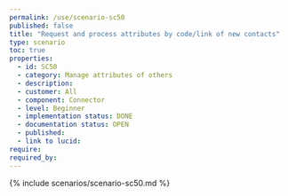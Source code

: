 ```yaml
---
permalink: /use/scenario-sc50
published: false
title: "Request and process attributes by code/link of new contacts"
type: scenario
toc: true
properties:
  - id: SC50
  - category: Manage attributes of others
  - description:
  - customer: All
  - component: Connector
  - level: Beginner
  - implementation status: DONE
  - documentation status: OPEN
  - published:
  - link to lucid:
require:
required_by:
---
```


{% include scenarios/scenario-sc50.md %}
